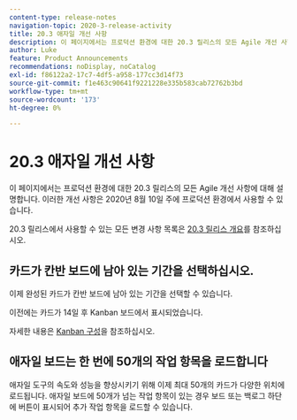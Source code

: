 ```yaml
---
content-type: release-notes
navigation-topic: 2020-3-release-activity
title: 20.3 애자일 개선 사항
description: 이 페이지에서는 프로덕션 환경에 대한 20.3 릴리스의 모든 Agile 개선 사항에 대해 설명합니다. 이러한 개선 사항은 2020년 8월 10일 주에 프로덕션 환경에서 사용할 수 있습니다.
author: Luke
feature: Product Announcements
recommendations: noDisplay, noCatalog
exl-id: f86122a2-17c7-4df5-a958-177cc3d14f73
source-git-commit: f1e463c90641f9221228e335b583cab72762b3bd
workflow-type: tm+mt
source-wordcount: '173'
ht-degree: 0%

---
```


# 20.3 애자일 개선 사항

이 페이지에서는 프로덕션 환경에 대한 20.3 릴리스의 모든 Agile 개선 사항에 대해 설명합니다. 이러한 개선 사항은 2020년 8월 10일 주에 프로덕션 환경에서 사용할 수 있습니다.

20.3 릴리스에서 사용할 수 있는 모든 변경 사항 목록은 [20.3 릴리스 개요](../../../product-announcements/product-releases/20.3-release-activity/20-3-release-overview.md)를 참조하십시오.

## 카드가 칸반 보드에 남아 있는 기간을 선택하십시오.

이제 완성된 카드가 칸반 보드에 남아 있는 기간을 선택할 수 있습니다.

이전에는 카드가 14일 후 Kanban 보드에서 표시되었습니다.

자세한 내용은 [Kanban 구성](../../../agile/get-started-with-agile-in-workfront/configure-kanban.md)을 참조하십시오.

## 애자일 보드는 한 번에 50개의 작업 항목을 로드합니다

애자일 도구의 속도와 성능을 향상시키기 위해 이제 최대 50개의 카드가 다양한 위치에 로드됩니다. 애자일 보드에 50개가 넘는 작업 항목이 있는 경우 보드 또는 백로그 하단에 버튼이 표시되어 추가 작업 항목을 로드할 수 있습니다.
